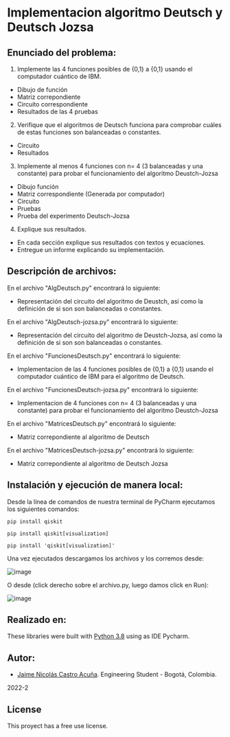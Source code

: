# Implementacion algoritmo Deutsch y Deutsch Jozsa
## Enunciado del problema:

1. Implemente las 4 funciones posibles de {0,1} a {0,1} usando el computador cuántico de IBM.

- Dibujo de función
- Matriz correpondiente
- Circuito correspondiente
- Resultados de las 4 pruebas

2. Verifique que el algoritmos de Deutsch funciona para comprobar cuáles de estas funciones son balanceadas o constantes.

- Circuito
- Resultados

3. Implemente al menos 4 funciones con n= 4 (3 balanceadas y una constante) para probar el funcionamiento del algoritmo Deustch-Jozsa

- Dibujo función
- Matriz correspondiente (Generada por computador)
- Circuito
- Pruebas
- Prueba del experimento Deutsch-Jozsa

4. Explique sus resultados.

- En cada sección explique sus resultados con textos y ecuaciones.
- Entregue un informe explicando su implementación.

## Descripción de archivos:

En el archivo "AlgDeutsch.py" encontrará lo siguiente:

- Representación del circuito del algoritmo de Deustch, así como la definición de si son son balanceadas o constantes.

En el archivo "AlgDeutsch-jozsa.py" encontrará lo siguiente:

- Representación del circuito del algoritmo de Deustch-Jozsa, así como la definición de si son son balanceadas o constantes.

En el archivo "FuncionesDeutsch.py" encontrará lo siguiente:

- Implementacion de las 4 funciones posibles de {0,1} a {0,1} usando el computador cuántico de IBM para el algoritmo de Deutsch.

En el archivo "FuncionesDeutsch-jozsa.py" encontrará lo siguiente:

- Implementacion de 4 funciones con n= 4 (3 balanceadas y una constante) para probar el funcionamiento del algoritmo Deustch-Jozsa

En el archivo "MatricesDeutsch.py" encontrará lo siguiente:

- Matriz correpondiente al algoritmo de Deutsch

En el archivo "MatricesDeutsch-jozsa.py" encontrará lo siguiente:

- Matriz correpondiente al algoritmo de Deutsch Jozsa

## Instalación y ejecución de manera local: 

Desde la línea de comandos de nuestra terminal de PyCharm ejecutamos los siguientes comandos:

```
pip install qiskit
```
```
pip install qiskit[visualization]
```
```
pip install 'qiskit[visualization]'
```

Una vez ejecutados descargamos los archivos y los corremos desde:

![image](https://user-images.githubusercontent.com/25957863/204448146-a7615547-7e09-4305-b3d9-710697c079fe.png)

O desde (click derecho sobre el archivo.py, luego damos click en Run):

![image](https://user-images.githubusercontent.com/25957863/204448255-6dc99a90-f4bc-417a-a6d4-c33588efe6aa.png)


## Realizado en:

These libraries were built with [Python 3.8](https://python.org/) using as IDE Pycharm.

## Autor:

- [Jaime Nicolás Castro Acuña](https://github.com/Nicolascastro25). Engineering Student - Bogotá, Colombia.

2022-2

## License
This proyect has a free use license.
